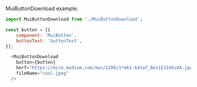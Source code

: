 MuiButtonDownload example:

```js noeditor
import MuiButtonDownload from './MuiButtonDownload';
```

```js
const button = [{
    component: 'MuiButton',
    buttonText: 'buttonText',
}];

  <MuiButtonDownload
    button={button}
    herf="https://miro.medium.com/max/1200/1*mk1-6aYaf_Bes1E3Imhc0A.jpeg"
    fileName="cool.jpeg"
  />
```